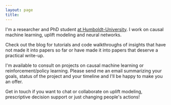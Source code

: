```yaml
---
layout: page
title:
---
```


I'm a researcher and PhD student [at Humboldt-University](https://www.wiwi.hu-berlin.de/de/professuren/bwl/wi/personen/johannes-haupt). I work on causal machine learning, uplift modeling and neural networks.

Check out the blog for tutorials and code walkthroughs of insights that have not made it into papers so far or have made it into papers that deserve a practical write-up.

I'm available to consult on projects on causal machine learning or reinforcement/policy learning. Please send me an email summarizing your goals, status of the project and your timeline and I'll be happy to make you an offer.

Get in touch if you want to chat or collaborate on uplift modeling, prescriptive decision support or just changing people's actions!